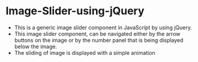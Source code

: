 Image-Slider-using-jQuery
=============================

- This is a generic image slider component in JavaScript by using jQuery.
- This image slider component, can be navigated either by the arrow buttons on the image or by the number panel that is being displayed below the image.
- The sliding of image is displayed with a simple animation

